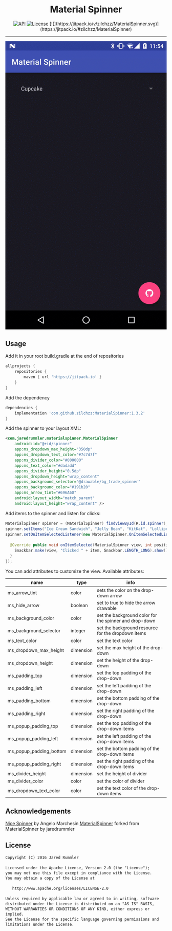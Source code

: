 <h1 align="center">Material Spinner</h1>

<p align="center">
  <a target="_blank" href="https://developer.android.com/reference/android/os/Build.VERSION_CODES.html#ICE_CREAM_SANDWICH"><img src="https://img.shields.io/badge/API-14%2B-blue.svg?style=flat" alt="API" /></a>
  <a target="_blank" href="LICENSE"><img src="http://img.shields.io/:license-apache-blue.svg" alt="License" /></a>
  [![](https://jitpack.io/v/zilchzz/MaterialSpinner.svg)](https://jitpack.io/#zilchzz/MaterialSpinner)
</p>

___

![DEMO GIF](demo.gif "DEMO")

Usage
-----

Add it in your root build.gradle at the end of repositories

```groovy
allprojects {
    repositories {
        maven { url 'https://jitpack.io' }
    }
}
```

Add the dependency

```groovy
dependencies {
    implementation 'com.github.zilchzz:MaterialSpinner:1.3.2'
}
```

Add the spinner to your layout XML:

```xml
<com.jaredrummler.materialspinner.MaterialSpinner
    android:id="@+id/spinner"
    app:ms_dropdown_max_height="350dp"
    app:ms_dropdown_text_color="#7c7d7f"
    app:ms_divider_color="#000000"
    app:ms_text_color="#dadadd"
    app:ms_divider_height="0.5dp"
    app:ms_dropdown_height="wrap_content"
    app:ms_background_selector="@drawable/bg_trade_spinner"
    app:ms_background_color="#191b20"
    app:ms_arrow_tint="#696A6D"
    android:layout_width="match_parent"
    android:layout_height="wrap_content" />
```

Add items to the spinner and listen for clicks:

```java
MaterialSpinner spinner = (MaterialSpinner) findViewById(R.id.spinner);
spinner.setItems("Ice Cream Sandwich", "Jelly Bean", "KitKat", "Lollipop", "Marshmallow");
spinner.setOnItemSelectedListener(new MaterialSpinner.OnItemSelectedListener<String>() {

  @Override public void onItemSelected(MaterialSpinner view, int position, long id, String item) {
    Snackbar.make(view, "Clicked " + item, Snackbar.LENGTH_LONG).show();
  }
});
```

You can add attributes to customize the view. Available attributes:

| name                    | type      | info                                                   |
|-------------------------|-----------|--------------------------------------------------------|
| ms_arrow_tint           | color     | sets the color on the drop-down arrow                  |
| ms_hide_arrow           | boolean   | set to true to hide the arrow drawable                 |
| ms_background_color     | color     | set the background color for the spinner and drop-down |
| ms_background_selector  | integer   | set the background resource for the dropdown items     |
| ms_text_color           | color     | set the text color                                     |
| ms_dropdown_max_height  | dimension | set the max height of the drop-down                    |
| ms_dropdown_height      | dimension | set the height of the drop-down                        |
| ms_padding_top          | dimension | set the top padding of the drop-down                   |
| ms_padding_left         | dimension | set the left padding of the drop-down                  |
| ms_padding_bottom       | dimension | set the bottom padding of the drop-down                |
| ms_padding_right        | dimension | set the right padding of the drop-down                 |
| ms_popup_padding_top    | dimension | set the top padding of the drop-down items             |
| ms_popup_padding_left   | dimension | set the left padding of the drop-down items            |
| ms_popup_padding_bottom | dimension | set the bottom padding of the drop-down items          |
| ms_popup_padding_right  | dimension | set the right padding of the drop-down items           |
| ms_divider_height       | dimension | set the height of divider                              |
| ms_divider_color        | color     | set the color of divider                               |
| ms_dropdown_text_color  | color     | set the text color of the drop-down items              |


Acknowledgements
----------------

[Nice Spinner](https://github.com/arcadefire/nice-spinner) by Angelo Marchesin
[MaterialSpinner](https://github.com/jaredrummler/MaterialSpinner) forked from MaterialSpinner by jaredrummler

License
--------

    Copyright (C) 2016 Jared Rummler

    Licensed under the Apache License, Version 2.0 (the "License");
    you may not use this file except in compliance with the License.
    You may obtain a copy of the License at

       http://www.apache.org/licenses/LICENSE-2.0

    Unless required by applicable law or agreed to in writing, software
    distributed under the License is distributed on an "AS IS" BASIS,
    WITHOUT WARRANTIES OR CONDITIONS OF ANY KIND, either express or implied.
    See the License for the specific language governing permissions and
    limitations under the License.

